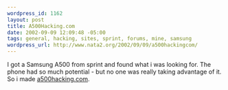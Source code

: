 ```yaml
--- 
wordpress_id: 1162
layout: post
title: A500Hacking.com
date: 2002-09-09 12:09:48 -05:00
tags: general, hacking, sites, sprint, forums, mine, samsung
wordpress_url: http://www.nata2.org/2002/09/09/a500hackingcom/
---
```

I got a Samsung A500 from sprint and found what i was looking for. The phone had so much potential - but no one was really taking advantage of it. So i made <a href="http://www.a500hacking.com">a500hacking.com</a>.
